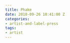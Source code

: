 ```yaml
---
title: Phake
date: 2018-09-26 10:41:00 Z
categories:
- artist-and-label-press
tags:
- artist
---
```


